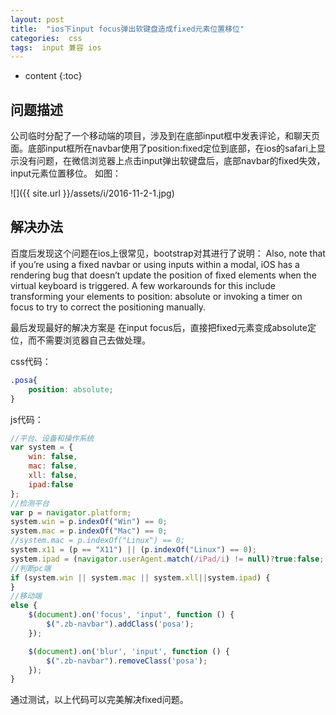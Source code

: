 ```yaml
---
layout: post
title:  "ios下input focus弹出软键盘造成fixed元素位置移位"
categories:  css
tags:  input 兼容 ios
---
```


* content
{:toc}

## 问题描述

公司临时分配了一个移动端的项目，涉及到在底部input框中发表评论，和聊天页面。底部input框所在navbar使用了position:fixed定位到底部，在ios的safari上显示没有问题，在微信浏览器上点击input弹出软键盘后，底部navbar的fixed失效，input元素位置移位。 如图：
  



 ![]({{ site.url }}/assets/i/2016-11-2-1.jpg)

## 解决办法

百度后发现这个问题在ios上很常见，bootstrap对其进行了说明：
Also, note that if you’re using a fixed navbar or using inputs within a modal, iOS has a rendering bug that doesn’t update the position of fixed elements when the virtual keyboard is triggered. A few workarounds for this include transforming your elements to position: absolute or invoking a timer on focus to try to correct the positioning manually. 


最后发现最好的解决方案是 在input focus后，直接把fixed元素变成absolute定位，而不需要浏览器自己去做处理。

css代码：

```css
.posa{
	position: absolute;
}
```
js代码：

```js
//平台、设备和操作系统
var system = {
    win: false,
    mac: false,
    xll: false,
    ipad:false
};
//检测平台
var p = navigator.platform;
system.win = p.indexOf("Win") == 0;
system.mac = p.indexOf("Mac") == 0;
//system.mac = p.indexOf("Linux") == 0;
system.x11 = (p == "X11") || (p.indexOf("Linux") == 0);
system.ipad = (navigator.userAgent.match(/iPad/i) != null)?true:false;
//判断pc端
if (system.win || system.mac || system.xll||system.ipad) {
} 
//移动端
else {
    $(document).on('focus', 'input', function () {
    	$(".zb-navbar").addClass('posa');
    });

    $(document).on('blur', 'input', function () {
        $(".zb-navbar").removeClass('posa');
    });
}
```

通过测试，以上代码可以完美解决fixed问题。
